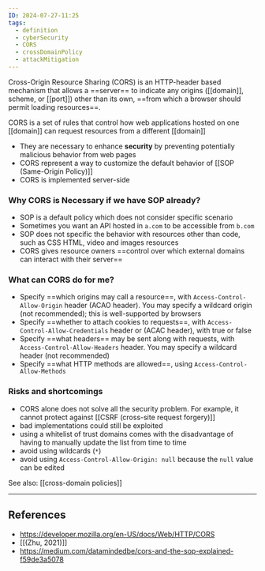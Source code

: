 ```yaml
---
ID: 2024-07-27-11:25
tags:
  - definition
  - cyberSecurity
  - CORS
  - crossDomainPolicy
  - attackMitigation
---
```

Cross-Origin Resource Sharing (CORS) is an HTTP-header based mechanism that allows a ==server== to indicate any origins ([[domain]], scheme, or [[port]]) other than its own, ==from which a browser should permit loading resources==.

CORS is a set of rules that control how web applications hosted on one [[domain]] can request resources from a different [[domain]]
- They are necessary to enhance **security** by preventing potentially malicious behavior from web pages
- CORS represent a way to customize the default behavior of [[SOP (Same-Origin Policy)]]
- CORS is implemented server-side

### Why CORS is Necessary if we have SOP already?

- SOP is a default policy which does not consider specific scenario
- Sometimes you want an API hosted in `a.com` to be accessible from `b.com`
- SOP does not specific the behavior with resources other than code, such as CSS HTML, video and images resources
- CORS gives resource owners ==control over which external domains can interact with their server==

### What can CORS do for me?

 - Specify ==which origins may call a resource==, with `Access-Control-Allow-Origin` header (ACAO header). You may specify a wildcard origin (not recommended); this is well-supported by browsers
 - Specify ==whether to attach cookies to requests==, with `Access-Control-Allow-Credentials` header or (ACAC header), with true or false
 - Specify ==what headers== may be sent along with requests, with `Access-Control-Allow-Headers` header. You may specify a wildcard header (not recommended)
 - Specify ==what HTTP methods are allowed==, using `Access-Control-Allow-Methods`

### Risks and shortcomings

- CORS alone does not solve all the security problem. For example, it cannot protect against [[CSRF (cross-site request forgery)]]
- bad implementations could still be exploited
- using a whitelist of trust domains comes with the disadvantage of having to manually update the list from time to time
- avoid using wildcards (`*`)
- avoid using `Access-Control-Allow-Origin: null` because the `null` value can be edited


See also: [[cross-domain policies]]

---
## References
- https://developer.mozilla.org/en-US/docs/Web/HTTP/CORS
- [[(Zhu, 2021)]]
- https://medium.com/datamindedbe/cors-and-the-sop-explained-f59de3a5078